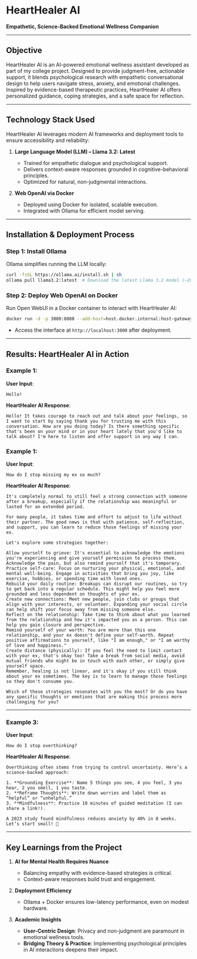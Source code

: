 
# HeartHealer AI  

**Empathetic, Science-Backed Emotional Wellness Companion**  

---

## Objective  
HeartHealer AI is an AI-powered emotional wellness assistant developed as part of my college project. Designed to provide judgment-free, actionable support, it blends psychological research with empathetic conversational design to help users navigate stress, anxiety, and emotional challenges. Inspired by evidence-based therapeutic practices, HeartHealer AI offers personalized guidance, coping strategies, and a safe space for reflection.  

---

## Technology Stack Used  
HeartHealer AI leverages modern AI frameworks and deployment tools to ensure accessibility and reliability:  

1. **Large Language Model (LLM) – Llama 3.2: Latest**  
   - Trained for empathetic dialogue and psychological support.  
   - Delivers context-aware responses grounded in cognitive-behavioral principles.  
   - Optimized for natural, non-judgmental interactions.  

2. **Web OpenAI via Docker**  
   - Deployed using Docker for isolated, scalable execution.  
   - Integrated with Ollama for efficient model serving.  

---

## Installation & Deployment Process  

### Step 1: Install Ollama  
Ollama simplifies running the LLM locally:  
```bash  
curl -fsSL https://ollama.ai/install.sh | sh  
ollama pull llama3.2:latest  # Download the latest Llama 3.2 model (~2GB)  
```  

### Step 2: Deploy Web OpenAI on Docker  
Run Open WebUI in a Docker container to interact with HeartHealer AI:  
```bash  
docker run -d -p 3000:8080 --add-host=host.docker.internal:host-gateway -v open-webui:/app/backend/data --name open-webui --restart always ghcr.io/open-webui/open-webui:main  
```  
- Access the interface at `http://localhost:3000` after deployment.  

---

## Results: HeartHealer AI in Action  

### Example 1:  
**User Input**:  
```  
Hello!  
```  

**HeartHealer AI Response**:  
```  
Hello! It takes courage to reach out and talk about your feelings, so I want to start by saying thank you for trusting me with this conversation. How are you doing today? Is there something specific that's been on your mind or in your heart lately that you'd like to talk about? I'm here to listen and offer support in any way I can.
```


### Example 1:  
**User Input**:  
```  
How do I stop missing my ex so much?  
```  

**HeartHealer AI Response**:  
```  
It's completely normal to still feel a strong connection with someone after a breakup, especially if the relationship was meaningful or lasted for an extended period.

For many people, it takes time and effort to adjust to life without their partner. The good news is that with patience, self-reflection, and support, you can learn to reduce those feelings of missing your ex.

Let's explore some strategies together:

Allow yourself to grieve: It's essential to acknowledge the emotions you're experiencing and give yourself permission to process them. Acknowledge the pain, but also remind yourself that it's temporary.
Practice self-care: Focus on nurturing your physical, emotional, and mental well-being. Engage in activities that bring you joy, like exercise, hobbies, or spending time with loved ones.
Rebuild your daily routine: Breakups can disrupt our routines, so try to get back into a regular schedule. This might help you feel more grounded and less dependent on thoughts of your ex.
Create new connections: Meet new people, join clubs or groups that align with your interests, or volunteer. Expanding your social circle can help shift your focus away from missing someone else.
Reflect on the relationship: Take time to think about what you learned from the relationship and how it's impacted you as a person. This can help you gain closure and perspective.
Remind yourself of your worth: You are more than this one relationship, and your ex doesn't define your self-worth. Repeat positive affirmations to yourself, like "I am enough," or "I am worthy of love and happiness."
Create distance (physically): If you feel the need to limit contact with your ex, that's okay too! Take a break from social media, avoid mutual friends who might be in touch with each other, or simply give yourself space.
Remember, healing is not linear, and it's okay if you still think about your ex sometimes. The key is to learn to manage those feelings so they don't consume you.

Which of these strategies resonates with you the most? Or do you have any specific thoughts or emotions that are making this process more challenging for you?  
```  

---

### Example 3:   
**User Input**:  
```  
How do I stop overthinking?  
```  

**HeartHealer AI Response**:  
```  
Overthinking often stems from trying to control uncertainty. Here’s a science-backed approach:  

1. **Grounding Exercise**: Name 5 things you see, 4 you feel, 3 you hear, 2 you smell, 1 you taste.  
2. **Reframe Thoughts**: Write down worries and label them as “helpful” or “unhelpful.”  
3. **Mindfulness**: Practice 10 minutes of guided meditation (I can share a link!).  

A 2023 study found mindfulness reduces anxiety by 40% in 8 weeks. Let’s start small! 🌱  
```  

---

## Key Learnings from the Project  

1. **AI for Mental Health Requires Nuance**  
   - Balancing empathy with evidence-based strategies is critical.  
   - Context-aware responses build trust and engagement.  

2. **Deployment Efficiency**  
   - Ollama + Docker ensures low-latency performance, even on modest hardware.  

3. **Academic Insights**  
   - **User-Centric Design**: Privacy and non-judgment are paramount in emotional wellness tools.  
   - **Bridging Theory & Practice**: Implementing psychological principles in AI interactions deepens their impact.  
